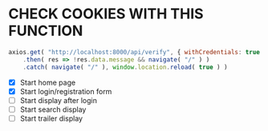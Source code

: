 # CHECK COOKIES WITH THIS FUNCTION

```js
axios.get( "http://localhost:8000/api/verify", { withCredentials: true } )
    .then( res => !res.data.message && navigate( "/" ) )
    .catch( navigate( "/" ), window.location.reload( true ) )
```

- [x] Start home page
- [x] Start login/registration form
- [ ] Start display after login
- [ ] Start search display
- [ ] Start trailer display
